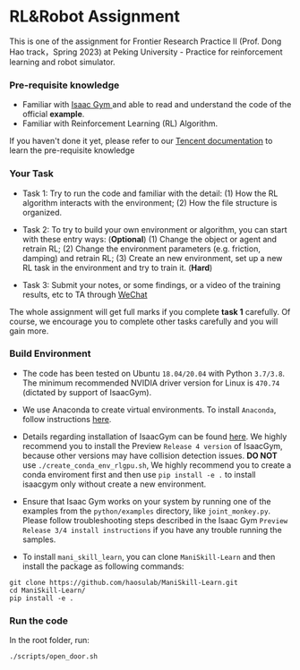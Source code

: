 # RL&Robot Assignment
This is one of the assignment for Frontier Research Practice II (Prof. Dong Hao track，Spring 2023) at Peking University - Practice for reinforcement learning and robot simulator.

### Pre-requisite knowledge
+ Familiar with [Isaac Gym ](https://developer.nvidia.com/isaac-gym) and able to read and understand the code of the official **example**.
+ Familiar with Reinforcement Learning (RL) Algorithm.

If you haven't done it yet, please refer to our [Tencent documentation](https://docs.qq.com/doc/DV2lNQ3BjZkdIaFhI?&u=e23d125f17914e8fbff97bd0f703c79e) to learn the pre-requisite knowledge
### Your Task
+ Task 1: Try to run the code and familiar with the detail:
    (1) How the RL algorithm interacts with the environment;
    (2) How the file structure is organized.
+ Task 2: To try to build your own environment or algorithm, you can start with these entry ways: (**Optional**)
(1) Change the object or agent and retrain RL;
(2) Change the environment parameters (e.g. friction, damping) and retrain RL;
(3) Create an new environment, set up a new RL task in the environment and try to train it. (**Hard**)

+ Task 3: Submit your notes, or some findings, or a video of the training results, etc to TA through [WeChat](https://gengyiran.github.io/images/WeChat.jpeg)

The whole assignment will get full marks if you complete **task 1** carefully. Of course, we encourage you to complete other tasks carefully and you will gain more.

### Build Environment
- The code has been tested on Ubuntu `18.04/20.04` with Python `3.7/3.8`. The minimum recommended NVIDIA driver version for Linux is `470.74` (dictated by support of IsaacGym).

- We use Anaconda to create virtual environments. To install `Anaconda`, follow instructions [here](https://docs.anaconda.com/anaconda/install/linux/).

- Details regarding installation of IsaacGym can be found [here](https://developer.nvidia.com/isaac-gym). We highly recommend you to install the Preview `Release 4 version` of IsaacGym, because other versions may have collision detection issues.
**DO NOT** use `./create_conda_env_rlgpu.sh`, We highly recommend you to create a conda enviroment first and then use `pip install -e .` to install isaacgym only without create a new environment.

- Ensure that Isaac Gym works on your system by running one of the examples from the `python/examples` directory, like `joint_monkey.py`. Please follow troubleshooting steps described in the Isaac Gym `Preview Release 3/4 install instructions` if you have any trouble running the samples.

- To install `mani_skill_learn`, you can clone `ManiSkill-Learn` and then install the package as following commands:
```
git clone https://github.com/haosulab/ManiSkill-Learn.git
cd ManiSkill-Learn/
pip install -e .
```

### Run the code

In the root folder, run:
```
./scripts/open_door.sh
```
